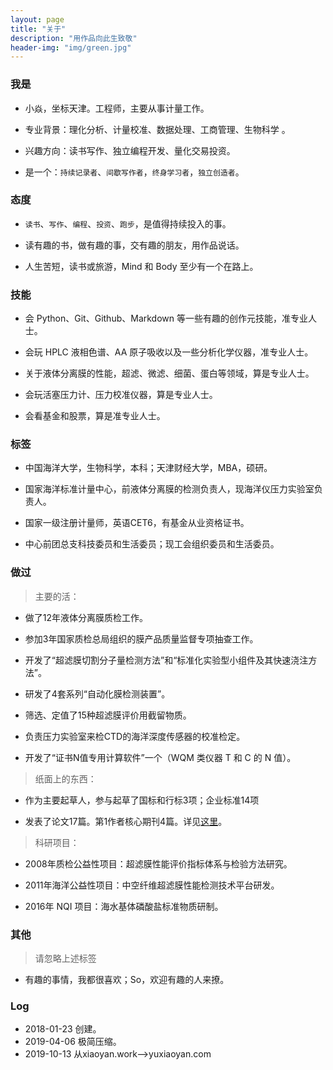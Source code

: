 ```yaml
---
layout: page
title: "关于"
description: "用作品向此生致敬"
header-img: "img/green.jpg"
---
```

### 我是

-   小焱，坐标天津。工程师，主要从事计量工作。

-   专业背景：理化分析、计量校准、数据处理、工商管理、生物科学 。

-   兴趣方向：读书写作、独立编程开发、量化交易投资。

-   是一个：`持续记录者`、`间歇写作者`，`终身学习者`，`独立创造者`。

### 态度

-   `读书`、`写作`、`编程`、`投资`、`跑步`，是值得持续投入的事。

-   读有趣的书，做有趣的事，交有趣的朋友，用作品说话。

-   人生苦短，读书或旅游，Mind 和 Body 至少有一个在路上。

### 技能

-   会 Python、Git、Github、Markdown 等一些有趣的创作元技能，准专业人士。

-   会玩 HPLC 液相色谱、AA 原子吸收以及一些分析化学仪器，准专业人士。

-   关于液体分离膜的性能，超滤、微滤、细菌、蛋白等领域，算是专业人士。

-   会玩活塞压力计、压力校准仪器，算是专业人士。

-   会看基金和股票，算是准专业人士。

### 标签

-   中国海洋大学，生物科学，本科；天津财经大学，MBA，硕研。

-   国家海洋标准计量中心，前液体分离膜的检测负责人，现海洋仪压力实验室负责人。

-   国家一级注册计量师，英语CET6，有基金从业资格证书。

-   中心前团总支科技委员和生活委员；现工会组织委员和生活委员。

### 做过

>   主要的活：

- 做了12年液体分离膜质检工作。

- 参加3年国家质检总局组织的膜产品质量监督专项抽查工作。

- 开发了“超滤膜切割分子量检测方法”和“标准化实验型小组件及其快速浇注方法”。

- 研发了4套系列“自动化膜检测装置”。

- 筛选、定值了15种超滤膜评价用截留物质。

- 负责压力实验室来检CTD的海洋深度传感器的校准检定。

- 开发了“证书N值专用计算软件”一个（WQM 类仪器 T 和 C 的 N 值）。

>   纸面上的东西：

-   作为主要起草人，参与起草了国标和行标3项；企业标准14项

-   发表了论文17篇。第1作者核心期刊4篇。详见[这里](http://xueshu.baidu.com/scholarID/CN-BQ735L8J)。

>   科研项目：

-   2008年质检公益性项目：超滤膜性能评价指标体系与检验方法研究。

-   2011年海洋公益性项目：中空纤维超滤膜性能检测技术平台研发。

-   2016年 NQI 项目：海水基体磷酸盐标准物质研制。

### 其他

>  请忽略上述标签

-   有趣的事情，我都很喜欢；So，欢迎有趣的人来撩。

### Log

- 2018-01-23 创建。
- 2019-04-06 极简压缩。
- 2019-10-13 从xiaoyan.work-->yuxiaoyan.com
